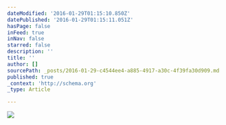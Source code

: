 ```yaml
---
dateModified: '2016-01-29T01:15:10.850Z'
datePublished: '2016-01-29T01:15:11.051Z'
hasPage: false
inFeed: true
inNav: false
starred: false
description: ''
title: ''
author: []
sourcePath: _posts/2016-01-29-c4544ee4-a885-4917-a30c-4f39fa30d909.md
published: true
_context: 'http://schema.org'
_type: Article

---
```

![](https://the-grid-user-content.s3-us-west-2.amazonaws.com/a8a941ba-5dac-4a15-a63f-645546b024af.jpg)